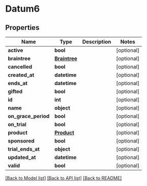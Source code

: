 # Datum6

## Properties
Name | Type | Description | Notes
------------ | ------------- | ------------- | -------------
**active** | **bool** |  | [optional] 
**braintree** | [**Braintree**](Braintree.md) |  | [optional] 
**cancelled** | **bool** |  | [optional] 
**created_at** | **datetime** |  | [optional] 
**ends_at** | **datetime** |  | [optional] 
**gifted** | **bool** |  | [optional] 
**id** | **int** |  | [optional] 
**name** | **object** |  | [optional] 
**on_grace_period** | **bool** |  | [optional] 
**on_trial** | **bool** |  | [optional] 
**product** | [**Product**](Product.md) |  | [optional] 
**sponsored** | **bool** |  | [optional] 
**trial_ends_at** | **object** |  | [optional] 
**updated_at** | **datetime** |  | [optional] 
**valid** | **bool** |  | [optional] 

[[Back to Model list]](../README.md#documentation-for-models) [[Back to API list]](../README.md#documentation-for-api-endpoints) [[Back to README]](../README.md)

